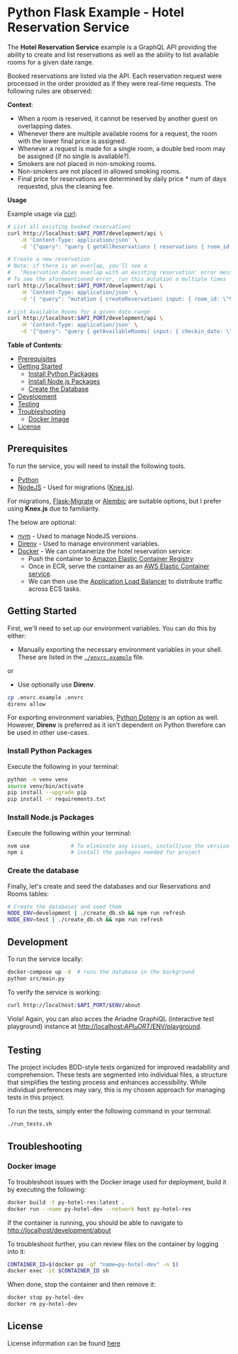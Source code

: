 # Python Flask Example - Hotel Reservation Service

The **Hotel Reservation Service** example is a GraphQL API providing the ability to create and list reservations as well as the ability to list available rooms for a given date range.

Booked reservations are listed via the API. Each reservation request were processed in the order provided as if they were real-time requests. The following rules are observed:

**Context**:

* When a room is reserved, it cannot be reserved by another guest on overlapping dates.
* Whenever there are multiple available rooms for a request, the room with the lower final price is assigned.
* Whenever a request is made for a single room, a double bed room may be assigned (if no single is available?).
* Smokers are not placed in non-smoking rooms.
* Non-smokers are not placed in allowed smoking rooms.
* Final price for reservations are determined by daily price * num of days requested, plus the cleaning fee.

**Usage**

Example usage via [curl](https://curl.se/download.html):

```bash
# List all existing booked reservations
curl http://localhost:$API_PORT/development/api \
    -H 'Content-Type: application/json' \
    -d '{"query": "query { getAllReservations { reservations { room_id checkin_date checkout_date  } } }"}'

# Create a new reservation
# Note: if there is an overlap, you'll see a 
#   'Reservation dates overlap with an existing reservation' error message
# To see the aforementioned error, run this mutation a multiple times
curl http://localhost:$API_PORT/development/api \
    -H 'Content-Type: application/json' \
    -d '{ "query": "mutation { createReservation( input: { room_id: \"91754a14-4885-4200-a052-e4042431ffb8\", checkin_date: \"2023-12-31\", checkout_date: \"2024-01-02\", total_charge: 111 }) { success errors reservation { id room_id checkin_date checkout_date total_charge } } }" }'

# List Available Rooms for a given date range
curl http://localhost:$API_PORT/development/api \
    -H 'Content-Type: application/json' \
    -d '{"query": "query { getAvailableRooms( input: { checkin_date: \"2023-12-31\", checkout_date: \"2024-01-02\" }) { success errors rooms { id num_beds allow_smoking daily_rate cleaning_fee } } }" }'
```

**Table of Contents**:

* [Prerequisites](#prerequisites)
* [Getting Started](#getting-started)
    - [Install Python Packages](#install-python-packages)
    - [Install Node.js Packages](#install-nodejs-packages)
    - [Create the Database](#create-the-database)
* [Development](#development)
* [Testing](#testing)
* [Troubleshooting](#troubleshooting)
    - [Docker Image](#docker-image)
* [License](#license)

## Prerequisites

To run the service, you will need to install the following tools.

* [Python](https://www.python.org/downloads/)
* [NodeJS](https://nodejs.org/en/) - Used for migrations ([Knex.js](https://knexjs.org/)). 

For migrations, [Flask-Migrate](https://flask-migrate.readthedocs.io/en/latest/index.html) or [Alembic](https://alembic.sqlalchemy.org/en/latest/) are suitable options, but I prefer using **Knex.js** due to familiarity.

The below are optional:

* [nvm](https://github.com/nvm-sh/nvm) - Used to manage NodeJS versions.
* [Direnv](https://direnv.net/) - Used to manage environment variables.
* [Docker](https://www.docker.com/)  - We can containerize the hotel reservation service:
    - Push the container to [Amazon Elastic Container Registry](https://aws.amazon.com/ecr/)
    - Once in ECR, serve the container as an [AWS Elastic Container service](https://aws.amazon.com/ecs/).
    - We can then use the [Application Load Balancer](https://aws.amazon.com/elasticloadbalancing/application-load-balancer/) to distribute traffic across ECS tasks.

## Getting Started

First, we'll need to set up our environment variables.  You can do this by either:

* Manually exporting the necessary environment variables in your shell.  These are listed in the [`./envrc.example`](./envrc.example) file.

or

* Use optionally use **Direnv**.

```bash
cp .envrc.example .envrc
direnv allow
```

For exporting environment variables, [Python Dotenv](https://pypi.org/project/python-dotenv/) is an option as well.  However, **Direnv** is preferred as it isn't dependent on Python therefore can be used in other use-cases.

### Install Python Packages

Execute the following in your terminal:

```bash
python -m venv venv
source venv/bin/activate
pip install --upgrade pip 
pip install -r requirements.txt
```

### Install Node.js Packages

Execute the following within your terminal:

```bash
nvm use             # To eliminate any issues, install/use the version listed in .nvmrc. 
npm i               # install the packages needed for project 
```

### Create the database

Finally, let's create and seed the databases and our Reservations and Rooms tables:

```bash
# Create the databases and seed them
NODE_ENV=development | ./create_db.sh && npm run refresh
NODE_ENV=test | ./create_db.sh && npm run refresh
```

## Development

To run the service locally:

```bash
docker-compose up -d  # runs the database in the background
python src/main.py
```

To verify the service is working:

```bash
curl http://localhost:$API_PORT/$ENV/about
```

Viola!  Again, you can also acces the Ariadne GraphiQL (interactive test playground) instance at [http://localhost:$API_PORT/$ENV/playground](http://localhost:$PLAYGROUND_PORT/$ENV/playground).  

## Testing

The project includes BDD-style tests organized for improved readability and comprehension. These tests are segmented into individual files, a structure that simplifies the testing process and enhances accessibility. While individual preferences may vary, this is my chosen approach for managing tests in this project.

To run the tests, simply enter the following command in your terminal:

```bash
./run_tests.sh
```

## Troubleshooting

### Docker image

To troubleshoot issues with the Docker image used for deployment, build it by executing the following:

```bash
docker build -t py-hotel-res:latest .
docker run --name py-hotel-dev --network host py-hotel-res
```

If the container is running, you should be able to navigate to [http://localhost/development/about](http://localhost/development/about)


To troubleshoot further, you can review files on the container by logging into it:

```bash
CONTAINER_ID=$(docker ps -qf "name=py-hotel-dev" -n 1)
docker exec -it $CONTAINER_ID sh
```

When done, stop the container and then remove it:

```bash
docker stop py-hotel-dev
docker rm py-hotel-dev
```

## License

License information can be found [here](./LICENSE)

